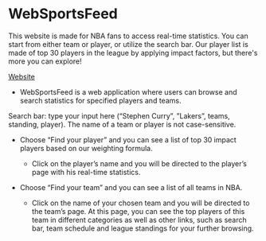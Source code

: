 # WebSportsFeed
This website is made for NBA fans to access real-time statistics. You can start from either team or player, or utilize the search bar. Our player list is made of top 30 players in the league by applying impact factors, but there's more you can explore!

[Website](https://nbafeeds.herokuapp.com/)

* WebSportsFeed is a web application where users can browse and search statistics for specified players and teams.

Search bar: type your input here (“Stephen Curry”, ”Lakers”, teams, standing, player). The name of a team or player is not case-sensitive.

* Choose “Find your player” and you can see a list of top 30 impact players based on our weighting formula.
  * Click on the player’s name and you will be directed to the player’s page with his real-time statistics.

* Choose “Find your team” and you can see a list of all teams in NBA.
  * Click on the name of your chosen team and you will be directed to the team’s page. At this page, you can see the top players of this team in different categories as well as other links, such as search bar, team schedule and league standings for your further browsing.

